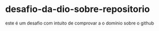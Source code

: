 # desafio-da-dio-sobre-repositorio
este é um desafio com intuito de comprovar a o domínio sobre o github
